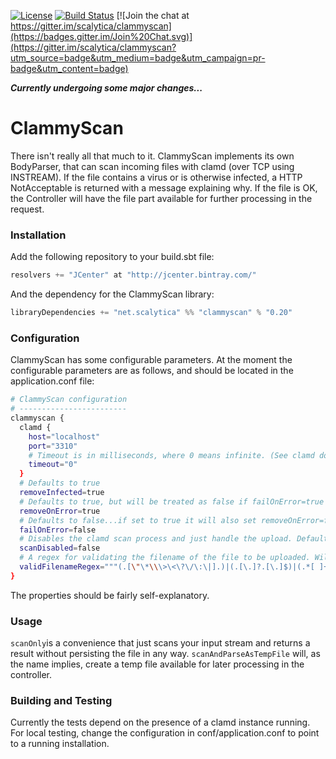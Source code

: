 [![License](http://img.shields.io/:license-mit-blue.svg)](http://scalytica.mit-license.org)
[![Build Status](https://api.shippable.com/projects/54971a6ad46935d5fbc0c29f/badge?branchName=master)](https://app.shippable.com/projects/54971a6ad46935d5fbc0c29f/builds/latest)   [![Join the chat at https://gitter.im/scalytica/clammyscan](https://badges.gitter.im/Join%20Chat.svg)](https://gitter.im/scalytica/clammyscan?utm_source=badge&utm_medium=badge&utm_campaign=pr-badge&utm_content=badge)

**_Currently undergoing some major changes..._**

# ClammyScan

There isn't really all that much to it. ClammyScan implements its own BodyParser, that can scan incoming files with clamd (over TCP using INSTREAM). If the file contains a virus or is otherwise infected, a HTTP NotAcceptable is returned with a message explaining why. If the file is OK, the Controller will have the file part available for further processing in the request.

### Installation

Add the following repository to your build.sbt file:

```scala
resolvers += "JCenter" at "http://jcenter.bintray.com/"
```
And the dependency for the ClammyScan library:

```scala
libraryDependencies += "net.scalytica" %% "clammyscan" % "0.20"
```

### Configuration

ClammyScan has some configurable parameters. At the moment the configurable parameters are as follows, and should be located in the application.conf file:

```bash
# ClammyScan configuration
# ------------------------
clammyscan {
  clamd {
    host="localhost"
    port="3310"
    # Timeout is in milliseconds, where 0 means infinite. (See clamd documentation)
    timeout="0"
  }
  # Defaults to true
  removeInfected=true
  # Defaults to true, but will be treated as false if failOnError=true
  removeOnError=true
  # Defaults to false...if set to true it will also set removeOnError=false
  failOnError=false
  # Disables the clamd scan process and just handle the upload. Defaults to false.
  scanDisabled=false
  # A regex for validating the filename of the file to be uploaded. Will allow anything if not set.
  validFilenameRegex="""(.[\"\*\\\>\<\?\/\:\|].)|(.[\.]?.[\.]$)|(.*[ ]+$)"""
}
```

The properties should be fairly self-explanatory.

### Usage

 ```scanOnly```is a convenience that just scans your input stream and returns a result without persisting the file in any way. ```scanAndParseAsTempFile``` will, as the name implies, create a temp file available for later processing in the controller.

### Building and Testing

Currently the tests depend on the presence of a clamd instance running. For local testing, change the configuration in conf/application.conf to point to a running installation.
